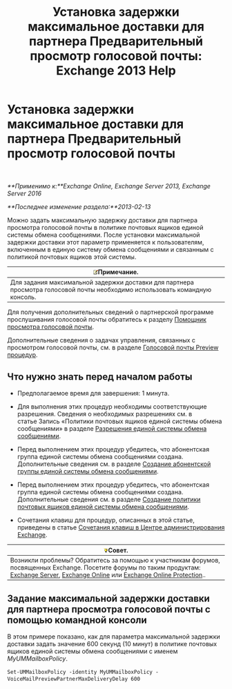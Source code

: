 ﻿---
title: 'Установка задержки максимальное доставки для партнера Предварительный просмотр голосовой почты: Exchange 2013 Help'
TOCTitle: Установка задержки максимальное доставки для партнера Предварительный просмотр голосовой почты
ms:assetid: c9a07f6d-6f7f-4036-9a4a-d668d21e2c76
ms:mtpsurl: https://technet.microsoft.com/ru-ru/library/Ff630928(v=EXCHG.150)
ms:contentKeyID: 51408078
ms.date: 05/22/2018
mtps_version: v=EXCHG.150
ms.translationtype: MT
---

# Установка задержки максимальное доставки для партнера Предварительный просмотр голосовой почты

 

_**Применимо к:**Exchange Online, Exchange Server 2013, Exchange Server 2016_

_**Последнее изменение раздела:**2013-02-13_

Можно задать максимальную задержку доставки для партнера просмотра голосовой почты в политике почтовых ящиков единой системы обмена сообщениями. После установки максимальной задержки доставки этот параметр применяется к пользователям, включенным в единую систему обмена сообщениями и связанным с политикой почтовых ящиков этой системы.

<table>
<thead>
<tr class="header">
<th><img src="images/JJ126620.note(EXCHG.150).gif" title="Примечание" alt="Примечание" />Примечание.</th>
</tr>
</thead>
<tbody>
<tr class="odd">
<td>Для задания максимальной задержки доставки для партнера просмотра голосовой почты необходимо использовать командную консоль.</td>
</tr>
</tbody>
</table>


Для получения дополнительных сведений о партнерской программе прослушивания голосовой почты обратитесь к разделу [Помощник просмотра голосовой почты](voice-mail-preview-advisor-exchange-2013-help.md).

Дополнительные сведения о задачах управления, связанных с просмотром голосовой почты, см. в разделе [Голосовой почты Preview процедур](voice-mail-preview-procedures-exchange-2013-help.md).

## Что нужно знать перед началом работы

  - Предполагаемое время для завершения: 1 минута.

  - Для выполнения этих процедур необходимы соответствующие разрешения. Сведения о необходимых разрешениях см. в статье Запись «Политики почтовых ящиков единой системы обмена сообщениями» в разделе [Разрешения единой системы обмена сообщениями](unified-messaging-permissions-exchange-2013-help.md).

  - Перед выполнением этих процедур убедитесь, что абонентская группа единой системы обмена сообщениями создана. Дополнительные сведения см. в разделе [Создание абонентской группы единой системы обмена сообщениями](create-a-um-dial-plan-exchange-2013-help.md).

  - Перед выполнением этих процедур убедитесь, что абонентская группа единой системы обмена сообщениями создана. Дополнительные сведения см. в разделе [Создание политики почтовых ящиков единой системы обмена сообщениями](create-a-um-mailbox-policy-exchange-2013-help.md).

  - Сочетания клавиш для процедур, описанных в этой статье, приведены в статье [Сочетания клавиш в Центре администрирования Exchange](keyboard-shortcuts-in-the-exchange-admin-center-exchange-online-protection-help.md).

<table>
<thead>
<tr class="header">
<th><img src="images/Bb124558.tip(EXCHG.150).gif" title="Совет" alt="Совет" />Совет.</th>
</tr>
</thead>
<tbody>
<tr class="odd">
<td>Возникли проблемы? Обратитесь за помощью к участникам форумов, посвященных Exchange. Посетите форумы по таким продуктам: <a href="https://go.microsoft.com/fwlink/p/?linkid=60612">Exchange Server</a>, <a href="https://go.microsoft.com/fwlink/p/?linkid=267542">Exchange Online</a> или <a href="https://go.microsoft.com/fwlink/p/?linkid=285351">Exchange Online Protection</a>..</td>
</tr>
</tbody>
</table>


## Задание максимальной задержки доставки для партнера просмотра голосовой почты с помощью командной консоли

В этом примере показано, как для параметра максимальной задержки доставки задать значение 600 секунд (10 минут) в политике почтовых ящиков единой системы обмена сообщениями с именем *MyUMMailboxPolicy*.

    Set-UMMailboxPolicy -identity MyUMMailboxPolicy - VoiceMailPreviewPartnerMaxDeliveryDelay 600

